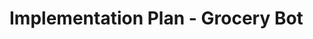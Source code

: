  # Implementation Plan - Grocery Bot
<!--
## Phase 1: Core SMS Features (Next Release)
- **Smart parsing** - Natural language processing for SMS commands
- **Auto-numbering** - Automatic item numbering in lists
- **List merging** - Combine multiple lists intelligently
- **Better error handling** - User-friendly SMS error responses

## Phase 2: Enhanced User Experience
- **Voice-to-text** - Voice message support for adding items
- **Smart suggestions** - Auto-complete common grocery items
- **Duplicate detection** - Warn about duplicate items
- **Quantity parsing** - Extract quantities from natural language ("2 apples")
- **Category auto-assignment** - Smart categorization of items

## Phase 3: Sharing & Collaboration
- **Family sharing** - Multiple users per list with real-time sync
- **Guest permissions** - Temporary access for specific lists
- **List templates** - Reusable list templates (weekly groceries, party supplies)
- **Notification preferences** - Customizable alerts for list changes

## Phase 4: Smart Shopping Features
- **Store integration** - Connect with grocery store APIs
- **Price tracking** - Monitor item prices across stores
- **Deal alerts** - Notify users of sales on their items
- **Shopping optimization** - Organize lists by store layout
- **Receipt scanning** - Parse receipts to update prices

## Phase 5: Advanced Analytics
- **Shopping patterns** - Analyze buying habits
- **Budget tracking** - Set and monitor spending limits
- **Nutritional insights** - Track nutritional information
- **Waste reduction** - Suggest quantities based on usage patterns

## Phase 6: Recipe Integration
- **Recipe parsing** - Generate shopping lists from recipes
- **Meal planning** - Weekly meal planning with auto-generated lists
- **Dietary restrictions** - Filter items based on dietary needs
- **Nutritional goals** - Suggest items to meet nutritional targets

## Technical Roadmap

### Database Migration
- **SQLite integration** - Move from JSON to SQLite for better querying
- **Data migration tools** - Seamless upgrade path for existing users
- **Backup & restore** - Automated backup systems

### Infrastructure
- **Cloud deployment** - Move to cloud hosting (AWS/GCP)
- **SMS provider optimization** - Multiple SMS providers for reliability
- **Rate limiting** - Prevent SMS spam and abuse
- **Monitoring & logging** - Comprehensive system monitoring

### Security & Privacy
- **Data encryption** - Encrypt sensitive user data
- **GDPR compliance** - Data privacy and deletion rights
- **Two-factor authentication** - Enhanced account security
- **Audit logging** - Track all data access and changes

### API Development
- **REST API** - Public API for third-party integrations
- **Webhook support** - Real-time notifications to external systems
- **Mobile app** - Native iOS/Android companion apps
- **Web dashboard** - Browser-based list management

## Integration Opportunities
- **Google Assistant/Alexa** - Voice assistant integration
- **IFTTT/Zapier** - Automation platform connections
- **Calendar apps** - Sync with meal planning calendars
- **Fitness apps** - Integration with health tracking apps
- **Smart home** - Connect with smart refrigerators and pantries

## Monetization Ideas
- **Premium features** - Advanced analytics and unlimited lists
- **Store partnerships** - Revenue sharing with grocery stores
- **Advertising** - Targeted ads for grocery deals
- **Enterprise version** - Business/restaurant inventory management

## Research & Development
- **Machine learning** - Predictive shopping suggestions
- **Computer vision** - Barcode and product image recognition
- **IoT integration** - Smart kitchen appliance connections
- **Blockchain** - Decentralized user data ownership

## Community Features
- **Public lists** - Share popular list templates
- **Reviews & ratings** - Community-driven product reviews
- **Social features** - Share shopping achievements
- **Gamification** - Rewards for consistent usage

## Accessibility
- **Multi-language support** - Internationalization
- **Accessibility features** - Screen reader compatibility
- **Simplified interface** - Options for elderly or less tech-savvy users
- **Offline mode** - Basic functionality without internet connection -->
